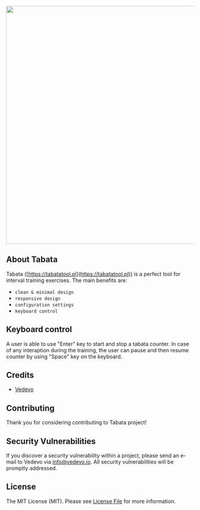 <p align="center"><img src="http://tabatatool.pl/images/tabata-card.jpg" width="640"></p>


## About Tabata

Tabata ([https://tabatatool.pl](https://tabatatool.pl)) is a perfect tool for interval training exercises. The main benefits are:

- `clean & minimal design`
- `responsive design`
- `configuration settings`
- `keyboard control`

## Keyboard control

A user is able to use "Enter" key to start and stop a tabata counter. In case of any interaption during the training, the user can pause and then resume counter
by using "Space" key on the keyboard.

## Credits

- [Vedevo](https://vedevo.io)

## Contributing

Thank you for considering contributing to Tabata project!

## Security Vulnerabilities

If you discover a security vulnerability within a project, please send an e-mail to Vedevo via [info@vedevo.io](mailto:info@vedevo.io). All security vulnerabilities will be promptly addressed.

## License

The MIT License (MIT). Please see [License File](LICENSE.md) for more information.
